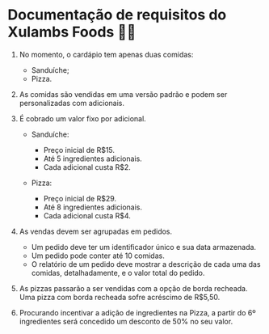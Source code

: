 ﻿# Documentação de requisitos do Xulambs Foods 🍔🍕

1. No momento, o cardápio tem apenas duas comidas:
    - Sanduíche;
    - Pizza.

1.  As comidas são vendidas em uma versão padrão e podem ser personalizadas com adicionais.

1. É cobrado um valor fixo por adicional.
    - Sanduíche:
      - Preço inicial de R$15.
      - Até 5 ingredientes adicionais.
      - Cada adicional custa R$2.

    - Pizza:
      - Preço inicial de R$29.
      - Até 8 ingredientes adicionais.
      - Cada adicional custa R$4.
    
1. As vendas devem ser agrupadas em pedidos.
    - Um pedido deve ter um identificador único e sua data armazenada.
    - Um pedido pode conter até 10 comidas. 
    - O relatório de um pedido deve mostrar a descrição de cada uma das comidas, detalhadamente, e o valor total do pedido.

1. As pizzas passarão a ser vendidas com a opção de borda recheada. Uma pizza com borda recheada sofre acréscimo de R$5,50.

1. Procurando incentivar a adição de ingredientes na Pizza, a partir do 6º ingredientes será concedido um desconto de 50% no seu valor.
